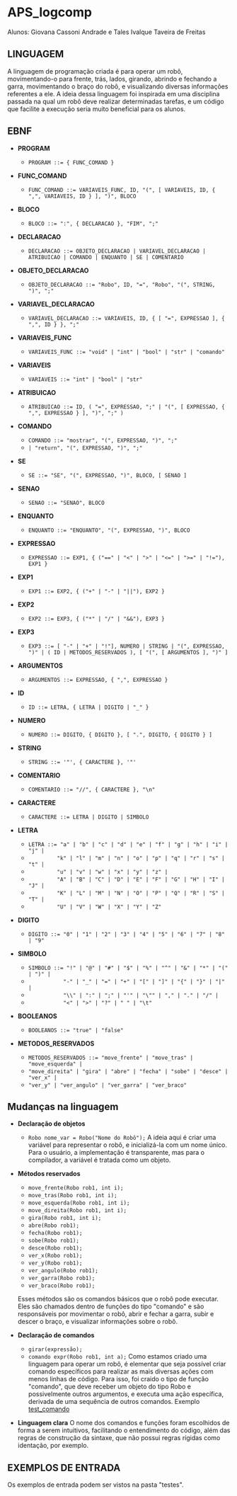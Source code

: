 # APS_logcomp

Alunos: Giovana Cassoni Andrade e Tales Ivalque Taveira de Freitas

## LINGUAGEM

A linguagem de programação criada é para operar um robô, movimentando-o para frente, trás, lados, girando, abrindo e fechando a garra, movimentando o braço do robô, e visualizando diversas informações referentes a ele. A ideia dessa linguagem foi inspirada em uma disciplina passada na qual um robô deve realizar determinadas tarefas, e um código que facilite a execução seria muito beneficial para os alunos.

## EBNF

- **PROGRAM**
  - `PROGRAM ::= { FUNC_COMAND }`

- **FUNC_COMAND**
  - `FUNC_COMAND ::= VARIAVEIS_FUNC, ID, "(", [ VARIAVEIS, ID, { ",", VARIAVEIS, ID } ], ")", BLOCO`

- **BLOCO**
  - `BLOCO ::= ":", { DECLARACAO }, "FIM", ";"`

- **DECLARACAO**
  - `DECLARACAO ::= OBJETO_DECLARACAO | VARIAVEL_DECLARACAO | ATRIBUICAO | COMANDO | ENQUANTO | SE | COMENTARIO`

- **OBJETO_DECLARACAO**
  - `OBJETO_DECLARACAO ::= "Robo", ID, "=", "Robo", "(", STRING, ")", ";"`

- **VARIAVEL_DECLARACAO**
  - `VARIAVEL_DECLARACAO ::= VARIAVEIS, ID, { [ "=", EXPRESSAO ], { ",", ID } }, ";"`

- **VARIAVEIS_FUNC**
  - `VARIAVEIS_FUNC ::= "void" | "int" | "bool" | "str" | "comando"`

- **VARIAVEIS**
  - `VARIAVEIS ::= "int" | "bool" | "str"`

- **ATRIBUICAO**
  - `ATRIBUICAO ::= ID, ( "=", EXPRESSAO, ";" | "(", [ EXPRESSAO, { ",", EXPRESSAO } ], ")", ";" )`

- **COMANDO**
  - `COMANDO ::= "mostrar", "(", EXPRESSAO, ")", ";"` 
  - `| "return", "(", EXPRESSAO, ")", ";"`

- **SE**
  - `SE ::= "SE", "(", EXPRESSAO, ")", BLOCO, [ SENAO ]`

- **SENAO**
  - `SENAO ::= "SENAO", BLOCO`

- **ENQUANTO**
  - `ENQUANTO ::= "ENQUANTO", "(", EXPRESSAO, ")", BLOCO`

- **EXPRESSAO**
  - `EXPRESSAO ::= EXP1, { ("==" | "<" | ">" | "<=" | ">=" | "!="), EXP1 }`

- **EXP1**
  - `EXP1 ::= EXP2, { ("+" | "-" | "||"), EXP2 }`

- **EXP2**
  - `EXP2 ::= EXP3, { ("*" | "/" | "&&"), EXP3 }`

- **EXP3**
  - `EXP3 ::= [ "-" | "+" | "!"], NUMERO | STRING | "(", EXPRESSAO, ")" | ( ID | METODOS_RESERVADOS ), [ "(", [ ARGUMENTOS ], ")" ]`

- **ARGUMENTOS**
  - `ARGUMENTOS ::= EXPRESSAO, { ",", EXPRESSAO }`

- **ID**
  - `ID ::= LETRA, { LETRA | DIGITO | "_" }`

- **NUMERO**
  - `NUMERO ::= DIGITO, { DIGITO }, [ ".", DIGITO, { DIGITO } ]`

- **STRING**
  - `STRING ::= '"', { CARACTERE }, '"'`

- **COMENTARIO**
  - `COMENTARIO ::= "//", { CARACTERE }, "\n"`

- **CARACTERE**
  - `CARACTERE ::= LETRA | DIGITO | SIMBOLO`

- **LETRA**
  - `LETRA ::= "a" | "b" | "c" | "d" | "e" | "f" | "g" | "h" | "i" | "j" |`
  - `         "k" | "l" | "m" | "n" | "o" | "p" | "q" | "r" | "s" | "t" |`
  - `         "u" | "v" | "w" | "x" | "y" | "z" |`
  - `         "A" | "B" | "C" | "D" | "E" | "F" | "G" | "H" | "I" | "J" |`
  - `         "K" | "L" | "M" | "N" | "O" | "P" | "Q" | "R" | "S" | "T" |`
  - `         "U" | "V" | "W" | "X" | "Y" | "Z"`

- **DIGITO**
  - `DIGITO ::= "0" | "1" | "2" | "3" | "4" | "5" | "6" | "7" | "8" | "9"`

- **SIMBOLO**
  - `SIMBOLO ::= "!" | "@" | "#" | "$" | "%" | "^" | "&" | "*" | "(" | ")" |`
  - `           "-" | "_" | "=" | "+" | "[" | "]" | "{" | "}" | "|" |`
  - `           "\\" | ":" | ";" | "'" | "\"" | "," | "." | "/" |`
  - `           "<" | ">" | "?" | " " | "\t"`

- **BOOLEANOS**
  - `BOOLEANOS ::= "true" | "false"`

- **METODOS_RESERVADOS**
  - `METODOS_RESERVADOS ::= "move_frente" | "move_tras" | "move_esquerda" |`
  - `"move_direita" | "gira" | "abre" | "fecha" | "sobe" | "desce" | "ver_x" |`
  - `"ver_y" | "ver_angulo" | "ver_garra" | "ver_braco"`

## Mudanças na linguagem

- **Declaração de objetos**
  - `Robo nome_var = Robo("Nome do Robô");`
  A ideia aqui é criar uma variável para representar o robô, e inicializá-la com um nome único. Para o usuário, a implementação é transparente, mas para o compilador, a variável é tratada como um objeto.

- **Métodos reservados**
  - `move_frente(Robo rob1, int i);`
  - `move_tras(Robo rob1, int i);`
  - `move_esquerda(Robo rob1, int i);`
  - `move_direita(Robo rob1, int i);`
  - `gira(Robo rob1, int i);`
  - `abre(Robo rob1);`
  - `fecha(Robo rob1);`
  - `sobe(Robo rob1);`
  - `desce(Robo rob1);`
  - `ver_x(Robo rob1);`
  - `ver_y(Robo rob1);`
  - `ver_angulo(Robo rob1);`
  - `ver_garra(Robo rob1);`
  - `ver_braco(Robo rob1);`

  Esses métodos são os comandos básicos que o robô pode executar. Eles são chamados dentro de funções do tipo "comando" e são responsáveis por movimentar o robô, abrir e fechar a garra, subir e descer o braço, e visualizar informações sobre o robô.

- **Declaração de comandos**
  - `girar(expressão);`
  - `comando expr(Robo rob1, int a);`
  Como estamos criado uma linguagem para operar um robô, é elementar que seja possível criar comando específicos para realizar as mais diversas ações com menos linhas de código. Para isso, foi craido o tipo de função "comando", que deve receber um objeto do tipo Robo e possivelmente outros argumentos, e executa uma ação específica, derivada de uma sequência de outros comandos.
  Exemplo [test_comando](testes/test_comando.txt)

- **Linguagem clara**
  O nome dos comandos e funções foram escolhidos de forma a serem intuitivos, facilitando o entendimento do código, além das regras de construção da sintaxe, que não possui regras rígidas como identação, por exemplo.

## EXEMPLOS DE ENTRADA

Os exemplos de entrada podem ser vistos na pasta "testes".
